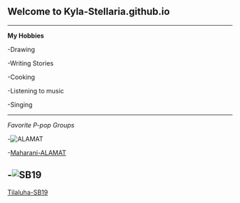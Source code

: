 ## Welcome to Kyla-Stellaria.github.io
---
**My Hobbies**

-Drawing

-Writing Stories

-Cooking

-Listening to music

-Singing

---
*Favorite  P-pop Groups*

-![ALAMAT](https://user-images.githubusercontent.com/118173958/202086306-d9aad824-0ca9-4524-8340-e37d9754fa64.png)

-[Maharani-ALAMAT](https://youtu.be/XucmNt9OyDM)


-![SB19](https://user-images.githubusercontent.com/118173958/202086593-724103b6-86f8-43f4-8eed-feb751351ec8.png)
---

[Tilaluha-SB19](https://youtu.be/9Fqszuma1zQ)
